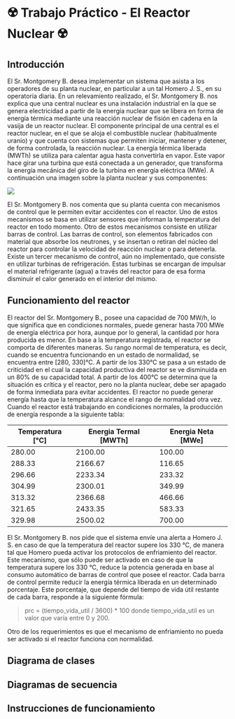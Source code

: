 # ☢️ Trabajo Práctico - El Reactor Nuclear ☢️

## Introducción
El Sr. Montgomery B. desea implementar un sistema que asista a los operadores de su planta nuclear, en particular a un tal Homero J. S., en su operatoria diaria.
En un relevamiento realizado, el Sr. Montgomery B. nos explica que una central nuclear es una instalación industrial en la que se genera electricidad a partir de la energía nuclear que se libera en forma de energía térmica mediante una reacción nuclear de fisión en cadena en la vasija de un reactor nuclear.
El componente principal de una central es el reactor nuclear, en el que se aloja el combustible nuclear (habitualmente uranio) y que cuenta con sistemas que permiten iniciar, mantener y detener, de forma controlada, la reacción nuclear.
La energía térmica liberada (MWTh) se utiliza para calentar agua hasta convertirla en vapor. Este vapor hace girar una turbina que está conectada a un generador, que transforma la energía mecánica del giro de la turbina en energía eléctrica (MWe).
A continuación una imagen sobre la planta nuclear y sus componentes:

![](https://www.foronuclear.org/wp-content/uploads/2020/05/ll-interior-de-una-central-nuclear-833x625.png?x28294)

El Sr. Montgomery B. nos comenta que su planta cuenta con mecanismos de control que le permiten evitar accidentes con el reactor. Uno de estos mecanismos se basa en utilizar sensores que informan la temperatura del reactor en todo momento. Otro de estos mecanismos consiste en utilizar barras de control. Las barras de control, son elementos fabricados con material que absorbe los neutrones, y se insertan o retiran del núcleo del reactor para controlar la velocidad de reacción nuclear o para detenerla. Existe un tercer mecanismo de control, aún no implementado, que consiste en utilizar turbinas de refrigeración. Estas turbinas se encargan de impulsar el material refrigerante (agua) a través del reactor para de esa forma disminuir el calor generado en el interior del mismo.

## Funcionamiento del reactor 
El reactor del Sr. Montgomery B., posee una capacidad de 700 MW/h, lo que significa que en condiciones normales, puede generar hasta 700 MWe de energía eléctrica por hora, aunque por lo general, la cantidad por hora producida es menor.
En base a la temperatura registrada, el reactor se comporta de diferentes maneras.
Su rango normal de temperatura, es decir, cuando se encuentra funcionando en un estado de normalidad, se encuentra entre [280, 330]°C.
A partir de los 330°C se pasa a un estado de criticidad en el cual la capacidad productiva del reactor se ve disminuida en un 80% de su capacidad total.
A partir de los 400°C se determina que la situación es crítica y el reactor, pero no la planta nuclear, debe ser apagado de forma inmediata para evitar accidentes. El reactor no puede generar energía hasta que la temperatura alcance el rango de normalidad otra vez.
Cuando el reactor está trabajando en condiciones normales, la producción de energía responde a la siguiente tabla:

 |  Temperatura [°C] | Energia Termal [MWTh] | Energia Neta [MWe] |
|----------|----------|----------|
| 280.00 | 2100.00 | 100.00 |
| 288.33 | 2166.67 | 116.65 |
| 296.66 | 2233.34 | 233.32 |
| 304.99 | 2300.01 | 349.99 |
| 313.32 | 2366.68 | 466.66 |
| 321.65 | 2433.35 | 583.33 |
| 329.98 | 2500.02 | 700.00 |

El Sr. Montgomery B. nos pide que el sistema envíe una alerta a Homero J. S. en caso de que la temperatura del reactor supere los 330 °C, de manera tal que Homero pueda activar los protocolos de enfriamiento del reactor. Este mecanismo, que sólo puede ser activado en caso de que la temperatura supere los 330 °C, reduce la potencia generada en base al consumo automático de barras de control que posee el reactor.
Cada barra de control permite reducir la energía térmica liberada en un determinado porcentaje. Este porcentaje, que depende del tiempo de vida útil restante de cada barra, responde a la siguiente fórmula:

> prc = (tiempo_vida_util / 3600) * 100 donde tiempo_vida_util es un valor que varía entre 0 y 200.

Otro de los requerimientos es que el mecanismo de enfriamiento no pueda ser activado si el reactor funciona con normalidad.


## Diagrama de clases

## Diagramas de secuencia

## Instrucciones de funcionamiento
